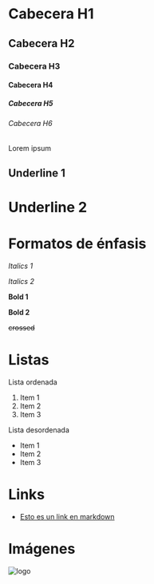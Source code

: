 # Cabecera H1 
## Cabecera H2
### Cabecera H3
#### Cabecera H4
##### Cabecera H5
###### Cabecera H6

Lorem ipsum

Underline 1
-----------

Underline 2
===========

# Formatos de énfasis
*Italics 1*

_Italics 2_

**Bold 1**

__Bold 2__

~~crossed~~

# Listas

Lista ordenada

1. Item 1
1. Item 2
1. Item 3

Lista desordenada

- Item 1
- Item 2
- Item 3

# Links

- [Esto es un link en markdown](http://google.com)

# Imágenes

![logo](https://tinyurl.com/y6x2oltj)
